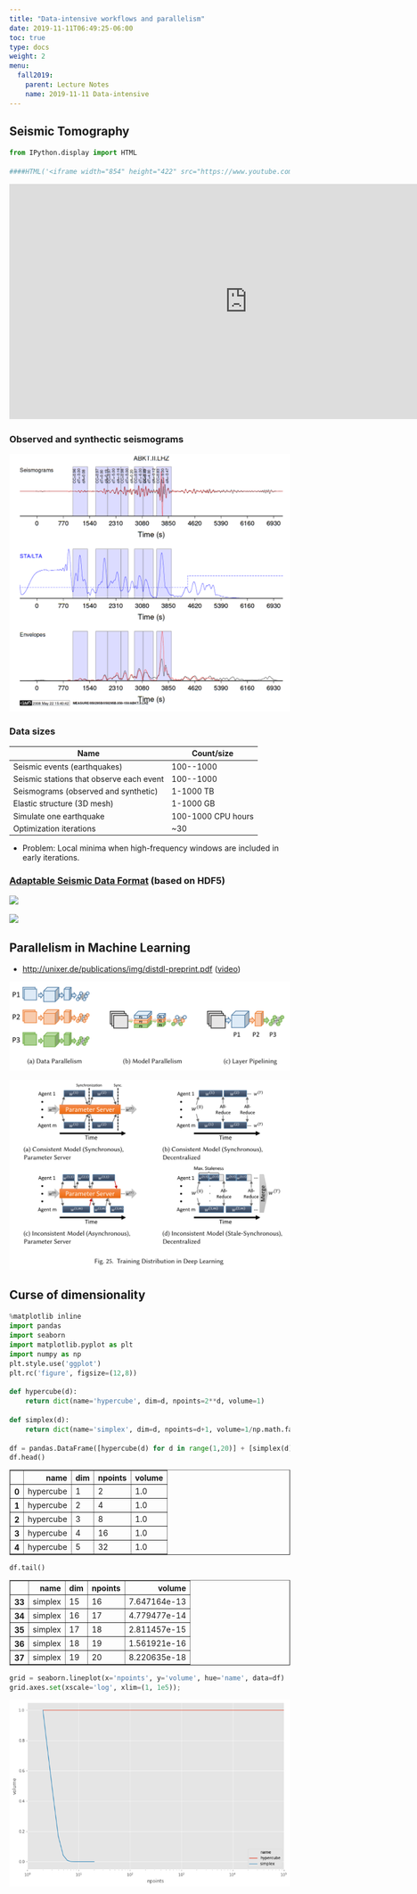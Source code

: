 ```yaml
---
title: "Data-intensive workflows and parallelism"
date: 2019-11-11T06:49:25-06:00
toc: true
type: docs
weight: 2
menu:
  fall2019:
    parent: Lecture Notes
    name: 2019-11-11 Data-intensive
---
```


## Seismic Tomography


```python
from IPython.display import HTML

####HTML('<iframe width="854" height="422" src="https://www.youtube.com/embed/7zuICgLxSIk?rel=0&amp;controls=0&amp;showinfo=0" frameborder="0" allowfullscreen></iframe>')
```




<iframe width="854" height="422" src="https://www.youtube.com/embed/7zuICgLxSIk?rel=0&amp;controls=0&amp;showinfo=0" frameborder="0" allowfullscreen></iframe>



### Observed and synthectic seismograms

![](flexwin.png)

### Data sizes

| Name | Count/size |
|--------|-------------|
| Seismic events (earthquakes) | 100--1000 |
| Seismic stations that observe each event | 100--1000 |
| Seismograms (observed and synthetic) | 1-1000 TB |
| Elastic structure (3D mesh) | 1-1000 GB |
| Simulate one earthquake | 100-1000 CPU hours |
| Optimization iterations | ~30 |

* Problem: Local minima when high-frequency windows are included in early iterations.

### [Adaptable Seismic Data Format](https://asdf-definition.readthedocs.io/en/latest/big_picture.html) (based on HDF5)

![](https://asdf-definition.readthedocs.io/en/latest/_images/ASDF_container.png)

![](https://camo.githubusercontent.com/5be343ed266374f6108049a952b8be81e984ba27/68747470733a2f2f7261772e6769746875622e636f6d2f6f627370792f776562736974652f6d61737465722f6c6f676f2f6f627370795f6c6f676f5f66756c6c5f686967687265732e706e67)

## Parallelism in Machine Learning

* http://unixer.de/publications/img/distdl-preprint.pdf ([video](https://www.youtube.com/watch?v=xtxxLWZznBI))

![](bennun-parallel-dl.png)

![](bennun-parallel-param.png)

## Curse of dimensionality


```python
%matplotlib inline
import pandas
import seaborn
import matplotlib.pyplot as plt
import numpy as np
plt.style.use('ggplot')
plt.rc('figure', figsize=(12,8))

def hypercube(d):
    return dict(name='hypercube', dim=d, npoints=2**d, volume=1)

def simplex(d):
    return dict(name='simplex', dim=d, npoints=d+1, volume=1/np.math.factorial(d))

df = pandas.DataFrame([hypercube(d) for d in range(1,20)] + [simplex(d) for d in range(1,20)])
df.head()
```




<div>
<style scoped>
    .dataframe tbody tr th:only-of-type {
        vertical-align: middle;
    }

    .dataframe tbody tr th {
        vertical-align: top;
    }

    .dataframe thead th {
        text-align: right;
    }
</style>
<table border="1" class="dataframe">
  <thead>
    <tr style="text-align: right;">
      <th></th>
      <th>name</th>
      <th>dim</th>
      <th>npoints</th>
      <th>volume</th>
    </tr>
  </thead>
  <tbody>
    <tr>
      <th>0</th>
      <td>hypercube</td>
      <td>1</td>
      <td>2</td>
      <td>1.0</td>
    </tr>
    <tr>
      <th>1</th>
      <td>hypercube</td>
      <td>2</td>
      <td>4</td>
      <td>1.0</td>
    </tr>
    <tr>
      <th>2</th>
      <td>hypercube</td>
      <td>3</td>
      <td>8</td>
      <td>1.0</td>
    </tr>
    <tr>
      <th>3</th>
      <td>hypercube</td>
      <td>4</td>
      <td>16</td>
      <td>1.0</td>
    </tr>
    <tr>
      <th>4</th>
      <td>hypercube</td>
      <td>5</td>
      <td>32</td>
      <td>1.0</td>
    </tr>
  </tbody>
</table>
</div>




```python
df.tail()
```




<div>
<style scoped>
    .dataframe tbody tr th:only-of-type {
        vertical-align: middle;
    }

    .dataframe tbody tr th {
        vertical-align: top;
    }

    .dataframe thead th {
        text-align: right;
    }
</style>
<table border="1" class="dataframe">
  <thead>
    <tr style="text-align: right;">
      <th></th>
      <th>name</th>
      <th>dim</th>
      <th>npoints</th>
      <th>volume</th>
    </tr>
  </thead>
  <tbody>
    <tr>
      <th>33</th>
      <td>simplex</td>
      <td>15</td>
      <td>16</td>
      <td>7.647164e-13</td>
    </tr>
    <tr>
      <th>34</th>
      <td>simplex</td>
      <td>16</td>
      <td>17</td>
      <td>4.779477e-14</td>
    </tr>
    <tr>
      <th>35</th>
      <td>simplex</td>
      <td>17</td>
      <td>18</td>
      <td>2.811457e-15</td>
    </tr>
    <tr>
      <th>36</th>
      <td>simplex</td>
      <td>18</td>
      <td>19</td>
      <td>1.561921e-16</td>
    </tr>
    <tr>
      <th>37</th>
      <td>simplex</td>
      <td>19</td>
      <td>20</td>
      <td>8.220635e-18</td>
    </tr>
  </tbody>
</table>
</div>




```python
grid = seaborn.lineplot(x='npoints', y='volume', hue='name', data=df)
grid.axes.set(xscale='log', xlim=(1, 1e5));
```


![png](./lecture_9_0.png)

